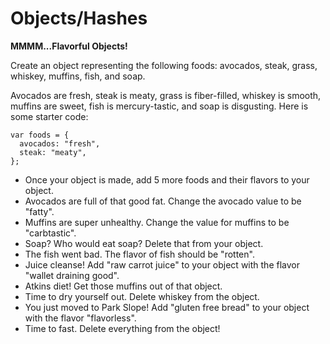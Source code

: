 # Objects/Hashes

**MMMM...Flavorful Objects!**

Create an object representing the following foods: avocados, steak, grass, whiskey, muffins, fish, and soap.

Avocados are fresh, steak is meaty, grass is fiber-filled, whiskey is smooth, muffins are sweet, fish is mercury-tastic, and soap is disgusting. Here is some starter code:

```
var foods = {
  avocados: "fresh",
  steak: "meaty",
};
```

* Once your object is made, add 5 more foods and their flavors to your object.
* Avocados are full of that good fat. Change the avocado value to be "fatty".
* Muffins are super unhealthy. Change the value for muffins to be "carbtastic".
* Soap? Who would eat soap? Delete that from your object.
* The fish went bad. The flavor of fish should be "rotten".
* Juice cleanse! Add "raw carrot juice" to your object with the flavor "wallet draining good".
* Atkins diet! Get those muffins out of that object.
* Time to dry yourself out. Delete whiskey from the object.
* You just moved to Park Slope! Add "gluten free bread" to your object with the flavor "flavorless".
* Time to fast. Delete everything from the object!
